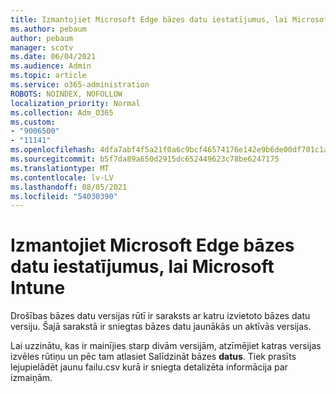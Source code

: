 ```yaml
---
title: Izmantojiet Microsoft Edge bāzes datu iestatījumus, lai Microsoft Intune
ms.author: pebaum
author: pebaum
manager: scotv
ms.date: 06/04/2021
ms.audience: Admin
ms.topic: article
ms.service: o365-administration
ROBOTS: NOINDEX, NOFOLLOW
localization_priority: Normal
ms.collection: Adm_O365
ms.custom:
- "9006500"
- "11141"
ms.openlocfilehash: 4dfa7abf4f5a21f0a6c9bcf46574176e142e9b6de00df701c1a0d3178ac58bd0
ms.sourcegitcommit: b5f7da89a650d2915dc652449623c78be6247175
ms.translationtype: MT
ms.contentlocale: lv-LV
ms.lasthandoff: 08/05/2021
ms.locfileid: "54030390"
---
```

# <a name="use-microsoft-edge-baseline-settings-for-microsoft-intune"></a>Izmantojiet Microsoft Edge bāzes datu iestatījumus, lai Microsoft Intune

Drošības bāzes datu versijas rūtī ir saraksts ar katru izvietoto bāzes datu versiju. Šajā sarakstā ir sniegtas bāzes datu jaunākās un aktīvās versijas.

Lai uzzinātu, kas ir mainījies starp divām versijām, atzīmējiet katras versijas izvēles rūtiņu un pēc tam atlasiet Salīdzināt bāzes **datus**. Tiek prasīts lejupielādēt jaunu failu.csv kurā ir sniegta detalizēta informācija par izmaiņām.